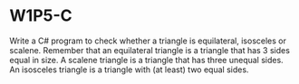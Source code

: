 # W1P5-C

Write a C# program to check whether a triangle is equilateral, isosceles or scalene. Remember that an equilateral triangle is a triangle that has 3 sides equal in size. A scalene triangle is a triangle that has three unequal sides. An isosceles triangle is a triangle with (at least) two equal sides.

